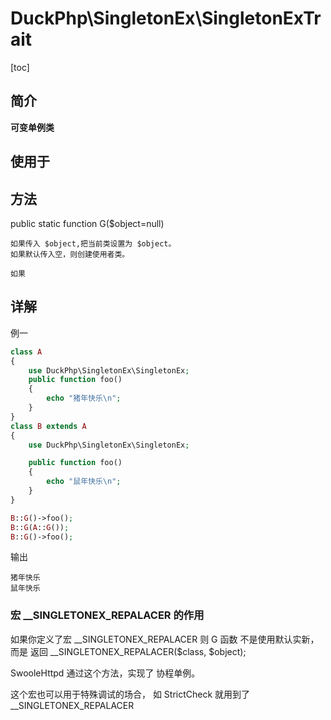 # DuckPhp\SingletonEx\SingletonExTrait
[toc]

## 简介

**可变单例类**

## 使用于

## 方法

public static function G($object=null)

    如果传入 $object,把当前类设置为 $object。
    如果默认传入空，则创建使用者类。
    
    如果
## 详解

例一
```php
class A
{
    use DuckPhp\SingletonEx\SingletonEx;
    public function foo()
    {
        echo "猪年快乐\n";
    }
}
class B extends A
{
    use DuckPhp\SingletonEx\SingletonEx;

    public function foo()
    {
        echo "鼠年快乐\n";
    }
}

B::G()->foo();
B::G(A::G());
B::G()->foo();
```
输出
```
猪年快乐
鼠年快乐
```
### 宏 __SINGLETONEX_REPALACER 的作用

如果你定义了宏 __SINGLETONEX_REPALACER 则 G 函数 不是使用默认实新，而是 返回 __SINGLETONEX_REPALACER($class, $object);

SwooleHttpd 通过这个方法，实现了 协程单例。

这个宏也可以用于特殊调试的场合， 如 StrictCheck 就用到了 __SINGLETONEX_REPALACER

